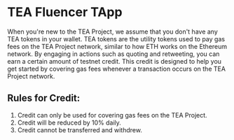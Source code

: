 # TEA Fluencer TApp
When you're new to the TEA Project, we assume that you don't have any TEA tokens in your wallet. TEA tokens are the utility tokens used to pay gas fees on the TEA Project network, similar to how ETH works on the Ethereum network. By engaging in actions such as quoting and retweeting, you can earn a certain amount of testnet credit. This credit is designed to help you get started by covering gas fees whenever a transaction occurs on the TEA Project network.

## Rules for Credit:

1. Credit can only be used for covering gas fees on the TEA Project.
2. Credit will be reduced by 10% daily.
3. Credit cannot be transferred and withdrew.
